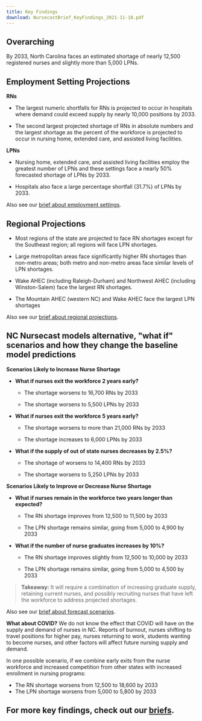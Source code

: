 ```yaml
---
title: Key Findings
download: NursecastBrief_KeyFindings_2021-11-18.pdf
---
```


## Overarching
By 2033, North Carolina faces an estimated shortage of nearly 12,500 registered nurses and slightly more than 5,000 LPNs.

## Employment Setting Projections

**RNs**

-   The largest numeric shortfalls for RNs is projected to occur in hospitals where
    demand could exceed supply by nearly 10,000 positions by 2033.

-   The second largest projected shortage of RNs in absolute numbers and
    the largest shortage as the percent of the workforce is projected to occur in
    nursing home, extended care, and assisted living facilities.

**LPNs**

-   Nursing home, extended care, and assisted living facilities employ
    the greatest number of LPNs and these settings face a nearly 50%
    forecasted shortage of LPNs by 2033.

-   Hospitals also face a large percentage shortfall (31.7%) of LPNs by 2033.

Also see our [brief about employment settings](/briefs/settings).

## Regional Projections

-   Most regions of the state are projected to face RN shortages except
    for the Southeast region; all regions will face LPN shortages.

-   Large metropolitan areas face significantly higher RN shortages than
    non-metro areas; both metro and non-metro areas face similar levels
    of LPN shortages.

-   Wake AHEC (including Raleigh-Durham) and Northwest AHEC (including
    Winston-Salem) face the largest RN shortages.

-   The Mountain AHEC (western NC) and Wake AHEC face the largest LPN
    shortages

Also see our [brief about regional projections](/briefs/regions).

## NC Nursecast models alternative, "what if" scenarios and how they change the baseline model predictions

**Scenarios Likely to Increase Nurse Shortage**

-   **What if nurses exit the workforce 2 years early?**

    -   The shortage worsens to 16,700 RNs by 2033

    -   The shortage worsens to 5,500 LPNs by 2033

-   **What if nurses exit the workforce 5 years early?** 

    -   The shortage worsens to more than 21,000 RNs by 2033

    -   The shortage increases to 6,000 LPNs by 2033

-   **What if the supply of out of state nurses decreases by 2.5%?**

    -   The shortage of worsens to 14,400 RNs by 2033

    -   The shortage worsens to 5,250 LPNs by 2033

**Scenarios Likely to Improve or Decrease Nurse Shortage**

-   **What if nurses remain in the workforce two years longer than
    expected?**

    -   The RN shortage improves from 12,500 to 11,500 by 2033

    -   The LPN shortage remains similar, going from 5,000 to 4,900 by 2033

-   **What if the number of nurse graduates increases by 10%?**

    -   The RN shortage improves slightly from 12,500 to 10,000 by 2033

    -   The LPN shortage remains similar, going from 5,000 to 4,500 by 2033

> **Takeaway:** It will require a combination of increasing graduate
> supply, retaining current nurses, and possibly recruiting nurses that
> have left the workforce to address projected shortages.

Also see our [brief about forecast scenarios](/briefs/scenarios).

**What about COVID?** We do not know the effect that COVID will have on
the supply and demand of nurses in NC. Reports of burnout, nurses
shifting to travel positions for higher pay, nurses returning to work,
students wanting to become nurses, and other factors will affect future
nursing supply and demand. 

In one possible scenario, if we combine early exits from the nurse workforce 
and increased competition from other states with increased enrollment in nursing programs:

-   The RN shortage worsens from 12,500 to 18,600 by 2033
-   The LPN shortage worsens from 5,000 to 5,800 by 2033

## For more key findings, check out our [briefs](/briefs).